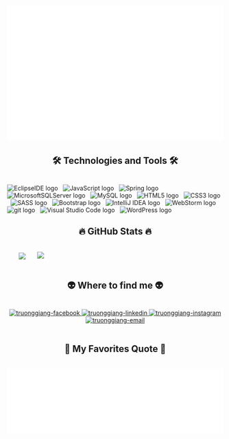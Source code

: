 <!-- TruongGiang -->
<a href="#" target="_blank">
  <img src="svg/truonggiang.svg" width="1200" alt="truonggiang-official" />
</a>

<h2 align="center">🛠 Technologies and Tools 🛠</h2>
<br>
<!-- https://simpleicons.org/ -->
<span><img src="https://img.shields.io/badge/Eclipse%20IDE-282C34?logo=EclipseIDE&logoColor=2C2255" alt="EclipseIDE logo" title="Eclipse IDE" height="25" /></span>
&nbsp;
<span><img src="https://img.shields.io/badge/JavaScript-282C34?logo=javascript&logoColor=F7DF1E" alt="JavaScript logo" title="JavaScript" height="25" /></span>
&nbsp;
<span><img src="https://img.shields.io/badge/Spring-282C34?logo=spring&logoColor=6DB33F" alt="Spring logo" title="Spring" height="25" /></span>
&nbsp;
<span><img src="https://img.shields.io/badge/Microsoft%20SQL%20Server-282C34?logo=microsoftsqlserver&logoColor=CC2927" alt="MicrosoftSQLServer logo" title="ReactJS" height="25" /></span>
&nbsp;
<span><img src="https://img.shields.io/badge/MySQL-282C34?logo=mysql&logoColor=4479A1" alt="MySQL logo" title="MySQL" height="25" /></span>
&nbsp;
<span><img src="https://img.shields.io/badge/HTML5-282C34?logo=html5&logoColor=E34F26" alt="HTML5 logo" title="HTML5" height="25" /></span>
&nbsp;
<span><img src="https://img.shields.io/badge/CSS3-282C34?logo=css3&logoColor=1572B6" alt="CSS3 logo" title="CSS3" height="25" /></span>
&nbsp;
<span><img src="https://img.shields.io/badge/Sass-282C34?logo=sass&logoColor=CC6699" alt="SASS logo" title="SASS" height="25" /></span>
&nbsp;
<span><img src="https://img.shields.io/badge/Bootstrap-282C34?logo=bootstrap&logoColor=7952B3" alt="Bootstrap logo" title="Bootstrap" height="25" /></span>
&nbsp;
<span><img src="https://img.shields.io/badge/IntelliJ%20IDEA-282C34?logo=IntelliJIDEA&logoColor=000000" alt="IntelliJ IDEA logo" title="IntelliJ IDEA" height="25" /></span>
&nbsp;
<span><img src="https://img.shields.io/badge/WebStorm-282C34?logo=WebStorm&logoColor=000000" alt="WebStorm logo" title="WebStorm" height="25" /></span>
&nbsp;
<span><img src="https://img.shields.io/badge/git-282C34?logo=git&logoColor=F05032" alt="git logo" title="git" height="25" /></span>
&nbsp;
<span><img src="https://img.shields.io/badge/VS%20Code-282C34?logo=visual-studio-code&logoColor=007ACC" alt="Visual Studio Code logo" title="Visual Studio Code" height="25" /></span>
&nbsp;
<span><img src="https://img.shields.io/badge/WordPress-282C34?logo=wordPress&logoColor=21759B" alt="WordPress logo" title="WordPress" height="25" /></span>
&nbsp;

<br>
<h2 align="center">🔥 GitHub Stats 🔥</h2>
<!-- https://github.com/anuraghazra/github-readme-stats -->
<br>
<div align=center>
  <a href="#" title="Truonggiang">
    <img width="315" align="center" src="https://github-readme-stats.vercel.app/api/top-langs/?username=tyangk1&hide=c%23,powershell,Mathematica,Ruby,Objective-C,Objective-C%2b%2b,Cuda&title_color=61dafb&text_color=ffffff&icon_color=61dafb&bg_color=20232a&langs_count=8&layout=compact&border_color=61dafb&hide_border=true" />
  </a>
  <a href="#" title="Truonggiang">
    <img align="right" width="434" src="https://github-readme-stats.vercel.app/api?username=tyangk1&show_icons=true&theme=react&border_color=61dafb&hide_border=true" />
  </a>
</div>

<br>
<h2 align="center">👽 Where to find me 👽</h2>
<br>
<!-- https://icons8.com -->
<div align="center">
  <a href="https://facebook.com/yang2k1" target="blank">
    <img src="https://img.icons8.com/bubbles/100/000000/facebook-new.png" alt="truonggiang-facebook" />
  </a>
  <a href="https://www.linkedin.com/in/tyangk1" target="blank">
    <img src="https://img.icons8.com/bubbles/100/000000/linkedin.png" alt="truonggiang-linkedin" />
  </a>
  <a href="https://instagram.com/_tttg.2801" target="blank">
    <img src="https://img.icons8.com/bubbles/100/000000/instagram.png" alt="truonggiang-instagram" />
  </a>
  <a href="mailto:thantrongtruonggiang@gmail.com" target="top">
    <img src="https://img.icons8.com/bubbles/100/000000/apple-mail.png" alt="truonggiang-email" />
  </a>
</div>

<br>

<h2 align="center">📑 My Favorites Quote 📑</h2>
<br>
<a href="#" target="_blank">
  <img src="svg/truonggiang-quotes.svg" width="846" height="150" alt="truonggiang-official" />
</a>
